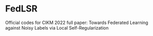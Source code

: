 # FedLSR
Official codes for CIKM 2022 full paper: Towards Federated Learning against Noisy Labels via Local Self-Regularization
